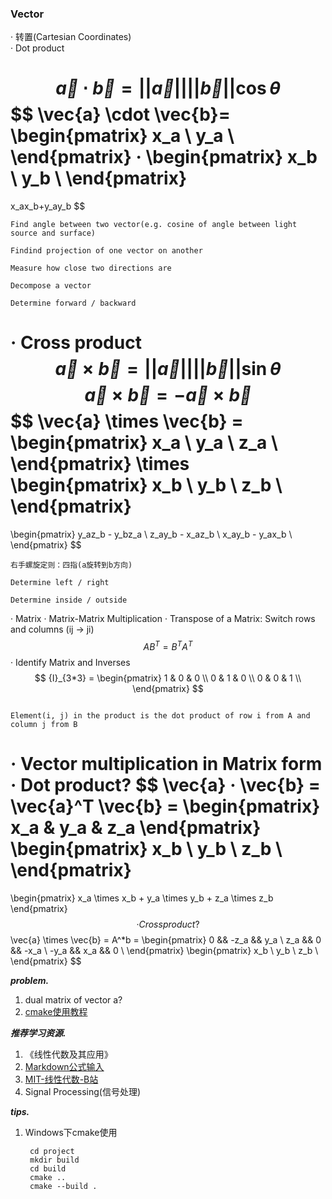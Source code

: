 ### Vector

· 转置(Cartesian Coordinates)  
· Dot product  

$$ \vec{a} \cdot \vec{b}=||\vec{a}||||\vec{b}||\cos\theta $$
$$ \vec{a} \cdot \vec{b}=
\begin{pmatrix} 
x_a \\ 
y_a \\
\end{pmatrix}
·
\begin{pmatrix} 
x_b \\ 
y_b \\
\end{pmatrix}
=
x_ax_b+y_ay_b
$$

```
Find angle between two vector(e.g. cosine of angle between light source and surface)

Findind projection of one vector on another

Measure how close two directions are

Decompose a vector

Determine forward / backward
```

· Cross product
$$ \vec{a} \times \vec{b} = ||\vec{a}||||\vec{b}||\sin\theta $$
$$ \vec{a} \times \vec{b} = -\vec{a} \times \vec{b} $$
$$ \vec{a} \times \vec{b} = 
\begin{pmatrix} 
x_a \\ 
y_a \\
z_a \\
\end{pmatrix}
\times
\begin{pmatrix}
x_b \\
y_b \\
z_b \\
\end{pmatrix}
=
\begin{pmatrix}
y_az_b - y_bz_a \\
z_ay_b - x_az_b \\
x_ay_b - y_ax_b \\
\end{pmatrix}
$$ 
```
右手螺旋定则：四指(a旋转到b方向)

Determine left / right

Determine inside / outside

```

· Matrix
· Matrix-Matrix Multiplication
· Transpose of a Matrix: Switch rows and columns (ij -> ji)
$$ {AB}^T = B^TA^T $$
· Identify Matrix and Inverses
$$ {I}_{3*3} = 
\begin{pmatrix}
1 & 0 & 0 \\
0 & 1 & 0 \\
0 & 0 & 1 \\
\end{pmatrix}
$$
```

Element(i, j) in the product is the dot product of row i from A and column j from B

```


· **Vector multiplication in Matrix form**  
· Dot product?
$$ \vec{a} · \vec{b} = \vec{a}^T \vec{b} =
\begin{pmatrix}
x_a & y_a & z_a
\end{pmatrix}
\begin{pmatrix}
x_b \\
y_b \\
z_b \\
\end{pmatrix}
=
\begin{pmatrix}
x_a \times x_b + y_a \times y_b + z_a \times z_b
\end{pmatrix}
$$
· Cross product?
$$ \vec{a} \times \vec{b} =
A^*b = 
\begin{pmatrix}
0 && -z_a && y_a \\
z_a && 0 && -x_a \\
-y_a && x_a && 0 \\
\end{pmatrix}
\begin{pmatrix}
x_b \\
y_b \\
z_b \\
\end{pmatrix}
$$


***problem.***
1. dual matrix of vector a?
2. [cmake使用教程](https://juejin.cn/post/6844903557183832078)

***推荐学习资源.***
1. 《线性代数及其应用》
2. [Markdown公式输入](https://www.zybuluo.com/codeep/note/163962)
3. [MIT-线性代数-B站](https://www.bilibili.com/video/BV16Z4y1U7oU/?spm_id_from=333.788.recommend_more_video.3)
4. Signal Processing(信号处理)

***tips.***
1. Windows下cmake使用
   ```
    cd project
    mkdir build
    cd build
    cmake ..
    cmake --build .
   ```

